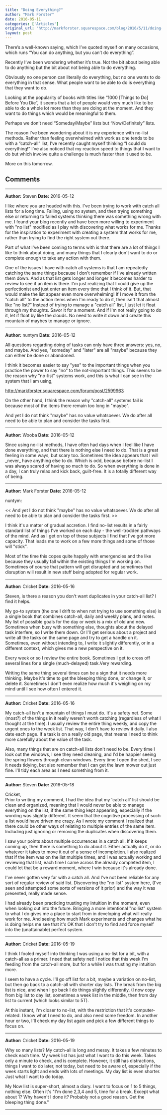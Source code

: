 ```yaml
---
title: "Doing Everything?"
author: "Mark Forster"
date: 2016-05-11
categories: ['Articles']
original_url: "http://markforster.squarespace.com/blog/2016/5/11/doing-everything.html"
layout: post
---
```


There’s a well-known saying, which I’ve quoted myself on many occasions, which runs “You can do anything, but you can’t do everything”.

Recently I’ve been wondering whether it’s true. Not the bit about being able to do anything but the bit about not being able to do everything.

Obviously no one person can literally do everything, but no one wants to do everything in that sense. What people want to be able to do is everything that they want to do.

Looking at the popularity of books with titles like “1000 [Things to Do] Before You Die”, it seems that a lot of people would very much like to be able to do a whole lot more than they are doing at the moment. And they want to do things which would be meaningful to them.

Perhaps we don’t need “Someday/Maybe” lists but “Now/Definitely” lists.

The reason I’ve been wondering about it is my experience with no-list methods. Rather than feeling overwhelmed with work as one tends to be with a “catch-all” list, I’ve recently caught myself thinking “I could do everything!” I’ve also noticed that my reaction speed to things that I want to do but which involve quite a challenge is much faster than it used to be.

More on this tomorrow.


## Comments

---

**Author:** Steven
**Date:** 2016-05-12

I like where you are headed with this. I've been trying to work with catch all lists for a long time. Failing, using no system, and then trying something else or returning to failed systems thinking there was something wrong with me. I found your blog recently and have been more willing to experiment with "no list" modified as I play with discovering what works for me. Thanks for the inspiration to experiment with creating a system that works for me, rather than trying to find the right system out there.  
  
Part of what I've been coming to terms with is that there are a lot of things I like to think about doing, and many things that I clearly don't want to do or complete enough to take any action with them.  
  
One of the issues I have with catch all systems is that I am repeatedly catching the same things because I don't remember if I've already written them down. And as that list gets longer and longer it becomes harder to review to see if an item is there. I'm just realizing that I could give up the perfectionist and just enter an item every time that I think of it. But, that would make the list appear even more overwhelming! If I move it from the "catch all" to the action items when I'm ready to do it, then isn't that almost like "no list?" Instead of trying to manage a "catch all" list, I just let it float through my thoughts. Savor it for a moment. And if I'm not really going to do it, let if float by like the clouds. No need to write it down and create this mountain of maybes to manage or ignore.

---

**Author:** nuntym
**Date:** 2016-05-12

All questions regarding doing of tasks can only have three answers: yes, no, and maybe. And yes, "someday" and "later" are all "maybe" because they can either be done or abandoned.  
  
I think it becomes easier to say "yes" to the important things when you practice the power to say "no" to the not-important things. This seems to be the reason why "no-list" systems work, and this is what I can see in the system that I am using,  
  
<http://markforster.squarespace.com/forum/post/2599963>  
  
On the other hand, I think the reason why "catch-all" systems fail is because most of the items there remain too long in "maybe".  
  
And yet I do not think "maybe" has no value whatsoever. We do after all need to be able to plan and consider the tasks first.

---

**Author:** Wooba
**Date:** 2016-05-12

Since using no-list methods, I have often had days when I feel like I have done everything, and that there is nothing else I need to do. That is a great feeling in some ways, but scary too. Sometimes the idea appears that I will \_never\_ have anything else to do. Which is odd, because before no-list I was always scared of having so much to do. So when everything is done in a day, I can truly relax and kick back, guilt-free. It is a totally different way of being.

---

**Author:** Mark Forster
**Date:** 2016-05-12

nuntym:  
  
<< And yet I do not think "maybe" has no value whatsoever. We do after all need to be able to plan and consider the tasks first. >>  
  
I think it's a matter of gradual accretion. I find no-list results in a fairly standard list of things I've worked on each day - the well-trodden pathways of the mind. And as I get on top of these subjects I find that I've got more capacity. That leads me to work on a few more things and some of those will "stick".  
  
Most of the time this copes quite happily with emergencies and the like because they usually fall within the existing things I'm working on. Sometimes of course that pattern will get disrupted and sometimes that disruption will result in new stuff being adopted for regular work.

---

**Author:** Cricket
**Date:** 2016-05-16

Steven, is there a reason you don't want duplicates in your catch-all list? I find it helps.  
  
My go-to system (the one I drift to when not trying to use something else) is a single book that combines catch-all, daily and weekly plans, and notes. My list of possible goals for the day or week is a mix of old and new. Sometimes when busy with something else, thoughts about the delayed task interfere, so I write them down. Or I'll get serious about a project and write all the tasks on the same page and try to get a handle on it. Sometimes, even without intending to, I write it slightly differently, or in a different context, which gives me a new perspective on it.  
  
Every week or so I review the entire book. Sometimes I get to cross off several lines for a single (much-delayed) task.Very rewarding.  
  
Writing the same thing several times can be a sign that it needs more thinking. Maybe it's time to get the bleeping thing done, or change it, or delete it. Sometimes I don't even realize how much it's weighing on my mind until I see how often I entered it.

---

**Author:** Cricket
**Date:** 2016-05-16

My catch-all isn't a mountain of things I must do. It's a safety net. Some (most?) of the things in it really weren't worth catching (regardless of what I thought at the time). I usually review the entire thing weekly, and copy the urgent ones to the week list. That way, I don't have to review it daily. I also date each page. If a task is on a really old page, that means I need to think more carefully about the value of the task.  
  
Also, many things that are on catch-all lists don't need to be. Every time I look out the windows, I see they need cleaning, and I'd be happier seeing the spring flowers through clean windows. Every time I open the shed, I see it needs tidying, but also remember that I can get the lawn mower out just fine. I'll tidy each area as I need something from it.

---

**Author:** Steven
**Date:** 2016-05-18

Cricket,  
Prior to writing my comment, I had the idea that my 'catch all' list should be clean and organized, meaning that I would never be able to manage everything on the list, if the same thing kept appearing, especially if the wording was slightly different. It seem that the cognitive processing of such a list would have driven me crazy. As I wrote my comment I realized that there could be other ways of relating to multiple entries of the same item. Including just ignoring or removing the duplicates when discovering them.   
  
I saw your points about multiple occurrences in a catch all. If it keeps coming up, then there is something to do about it. Either actually do it, or do whatever it takes to move it out of a sense of incompletion. I also realized that if the item was on the list multiple times, and I was actually working and reviewing that list, each time I came across the already completed item, I could let that be a reward moment, where I win because it's already done.  
  
I've never gotten very far with a catch all. And I've not been reliable for any sort of regular review of said list. Discovering the "no list" system here, (I've seen and attempted some sorts of versions of it prior) and the way it was presented, really made sense.  
  
I had already been practicing trusting my intuition in the moment, even when looking out into the future. Bringing a more intentional "no list" system to what I do gives me a place to start from in developing what will really work for me. And seeing how much Mark experiments and changes what he is doing helps me see that it's OK that I don't try to find and force myself into the (unattainable) perfect system.

---

**Author:** Cricket
**Date:** 2016-05-19

I think I fooled myself into thinking I was using a no-list for a bit, with a catch-all as a primer. I need that safety net! I notice that this week I'm feeding from the catch-all more, but for a while I was trusting my intuition more.  
  
I seem to have a cycle. I'll go off list for a bit, maybe a variation on no-list, but then go back to a catch-all with shorter day lists. The break from the big list is nice, and when I go back I do things slightly differently. (I now copy from big list to day list, sometimes a week list in the middle, then from day list to current (which looks similar to 5T).  
  
At this instant, I'm closer to no-list, with the restriction that it's computer-related. I know what I need to do, and also need some freedom. In another hour or two, I'll check my day list again and pick a few different things to focus on.

---

**Author:** Cricket
**Date:** 2016-05-19

Why so many lists? My catch-all is long and messy. It takes a few minutes to check each time. My week list has just what I want to do this week. Takes only a minute to check, and is complete. However, it still has distractions, things I want to do later, not today, but need to be aware of, especially if the week starts light and ends with lots of meetings. My day list is even shorter. Just what I want to do today.  
  
My Now list is super-short, almost a diary. I want to focus on 1 to 5 things, nothing else. Often it's "I'm done 2,3,4 and 5, time for a break. Except what about 1? Why haven't I done it? Probably not a good reason. Get the bleeping thing done."

---
